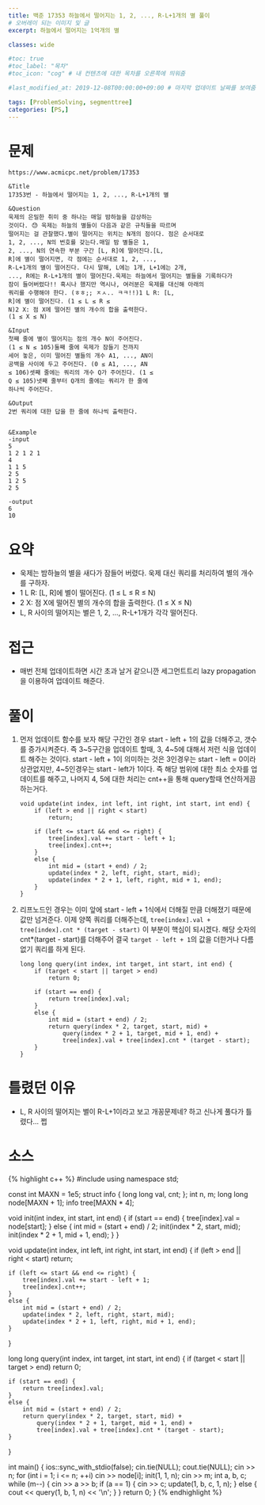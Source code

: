 ```yaml
---
title: 백준 17353 하늘에서 떨어지는 1, 2, ..., R-L+1개의 별 풀이
# 오버레이 되는 이미지 및 글
excerpt: 하늘에서 떨어지는 1억개의 별

classes: wide

#toc: true
#toc_label: "목차"
#toc_icon: "cog" # 내 컨텐츠에 대한 목차를 오른쪽에 띄워줌

#last_modified_at: 2019-12-08T00:00:00+09:00 # 마지막 업데이트 날짜를 보여줌

tags: [ProblemSolving, segmenttree]
categories: [PS,]
---
```


# 문제
```
https://www.acmicpc.net/problem/17353

&Title
17353번 - 하늘에서 떨어지는 1, 2, ..., R-L+1개의 별

&Question
욱제의 은밀한 취미 중 하나는 매일 밤하늘을 감상하는 
것이다. 😓 욱제는 하늘의 별들이 다음과 같은 규칙들을 따르며 
떨어지는 걸 관찰했다.별이 떨어지는 위치는 N개의 점이다. 점은 순서대로 
1, 2, ..., N의 번호를 갖는다.매일 밤 별들은 1, 
2, ..., N의 연속한 부분 구간 [L, R]에 떨어진다.[L, 
R]에 별이 떨어지면, 각 점에는 순서대로 1, 2, ..., 
R-L+1개의 별이 떨어진다. 다시 말해, L에는 1개, L+1에는 2개, 
..., R에는 R-L+1개의 별이 떨어진다.욱제는 하늘에서 떨어지는 별들을 기록하다가 
잠이 들어버렸다!! 혹시나 했지만 역시나, 여러분은 욱제를 대신해 아래의 
쿼리를 수행해야 한다. (ㅎㅎ;; ㅈㅅ.. ㅋㅋ!!)1 L R: [L, 
R]에 별이 떨어진다. (1 ≤ L ≤ R ≤ 
N)2 X: 점 X에 떨어진 별의 개수의 합을 출력한다. 
(1 ≤ X ≤ N) 

&Input
첫째 줄에 별이 떨어지는 점의 개수 N이 주어진다. 
(1 ≤ N ≤ 105)둘째 줄에 욱제가 잠들기 전까지 
세어 놓은, 이미 떨어진 별들의 개수 A1, ..., AN이 
공백을 사이에 두고 주어진다. (0 ≤ A1, ..., AN 
≤ 106)셋째 줄에는 쿼리의 개수 Q가 주어진다. (1 ≤ 
Q ≤ 105)넷째 줄부터 Q개의 줄에는 쿼리가 한 줄에 
하나씩 주어진다. 

&Output
2번 쿼리에 대한 답을 한 줄에 하나씩 출력한다. 


&Example
-input
5
1 2 1 2 1
4
1 1 5
2 5
1 2 5
2 5

-output
6
10
```

# 요약
* 욱제는 밤하늘의 별을 새다가 잠들어 버렸다. 욱제 대신 쿼리를 처리하여 별의 개수를 구하자.
* 1 L R: [L, R]에 별이 떨어진다. (1 ≤ L ≤ R ≤ N)
* 2 X: 점 X에 떨어진 별의 개수의 합을 출력한다. (1 ≤ X ≤ N)
* L, R 사이의 떨어지는 별은 1, 2, ..., R-L+1개가 각각 떨어진다.

# 접근
* 매번 전체 업데이트하면 시간 초과 날거 같으니깐 세그먼트트리 lazy propagation을 이용하여 업데이트 해준다.

# 풀이
1. 먼저 업데이트 함수를 보자 해당 구간인 경우 start - left + 1의 값을 더해주고, 갯수를 증가시켜준다. 즉 3~5구간을 업데이트 할때, 3, 4~5에 대해서 저런 식을 업데이트 해주는 것이다. start - left + 1이 의미하는 것은 3인경우는 start - left = 0이라 상관없지만, 4~5인경우는 start - left가 1이다. 즉 해당 범위에 대한 최소 숫자를 업데이트를 해주고, 나머지 4, 5에 대한 처리는 cnt++을 통해 query할때 연산하게끔 하는거다.
    ```
    void update(int index, int left, int right, int start, int end) {
        if (left > end || right < start)
            return;

        if (left <= start && end <= right) {
            tree[index].val += start - left + 1;
            tree[index].cnt++;
        }
        else {
            int mid = (start + end) / 2;
            update(index * 2, left, right, start, mid);
            update(index * 2 + 1, left, right, mid + 1, end);
        }
    }
    ```
1. 리프노드인 경우는 이미 앞에 start - left + 1식에서 더해질 만큼 더해졌기 때문에 값만 넘겨준다. 이제 양쪽 쿼리를 더해주는데, `tree[index].val + tree[index].cnt * (target - start)` 이 부분이 핵심이 되시겠다. 해당 숫자의 cnt*(target - start)를 더해주어 결국 `target - left + 1`의 값을 더한거나 다름없기 쿼리를 하게 된다.
    ```
    long long query(int index, int target, int start, int end) {
        if (target < start || target > end)
            return 0;
        
        if (start == end) {
            return tree[index].val;
        }
        else {
            int mid = (start + end) / 2;
            return query(index * 2, target, start, mid) +
                query(index * 2 + 1, target, mid + 1, end) +
                tree[index].val + tree[index].cnt * (target - start);
        }
    }
    ```

# 틀렸던 이유
* L, R 사이의 떨어지는 별이 R-L+1이라고 보고 개꽁문제네? 하고 신나게 풀다가 틀렸다... 쩝

# 소스
{% highlight c++ %}
#include <iostream>
using namespace std;

const int MAXN = 1e5;
struct info {
	long long val, cnt;
};
int n, m;
long long node[MAXN + 1];
info tree[MAXN * 4];

void init(int index, int start, int end) {
	if (start == end) {
		tree[index].val = node[start];
	}
	else {
		int mid = (start + end) / 2;
		init(index * 2, start, mid);
		init(index * 2 + 1, mid + 1, end);
	}
}

void update(int index, int left, int right, int start, int end) {
	if (left > end || right < start)
		return;

	if (left <= start && end <= right) {
		tree[index].val += start - left + 1;
		tree[index].cnt++;
	}
	else {
		int mid = (start + end) / 2;
		update(index * 2, left, right, start, mid);
		update(index * 2 + 1, left, right, mid + 1, end);
	}
}

long long query(int index, int target, int start, int end) {
	if (target < start || target > end)
		return 0;
	
	if (start == end) {
		return tree[index].val;
	}
	else {
		int mid = (start + end) / 2;
		return query(index * 2, target, start, mid) +
			query(index * 2 + 1, target, mid + 1, end) +
			tree[index].val + tree[index].cnt * (target - start);
	}
}

int main() {
	ios::sync_with_stdio(false);
	cin.tie(NULL);
	cout.tie(NULL);
	cin >> n;
	for (int i = 1; i <= n; ++i)
		cin >> node[i];
	init(1, 1, n);
	cin >> m;
	int a, b, c;
	while (m--) {
		cin >> a >> b;
		if (a == 1) {
			cin >> c;
			update(1, b, c, 1, n);
		}
		else {
			cout << query(1, b, 1, n) << '\n';
		}
	}
	return 0;
}
{% endhighlight %}